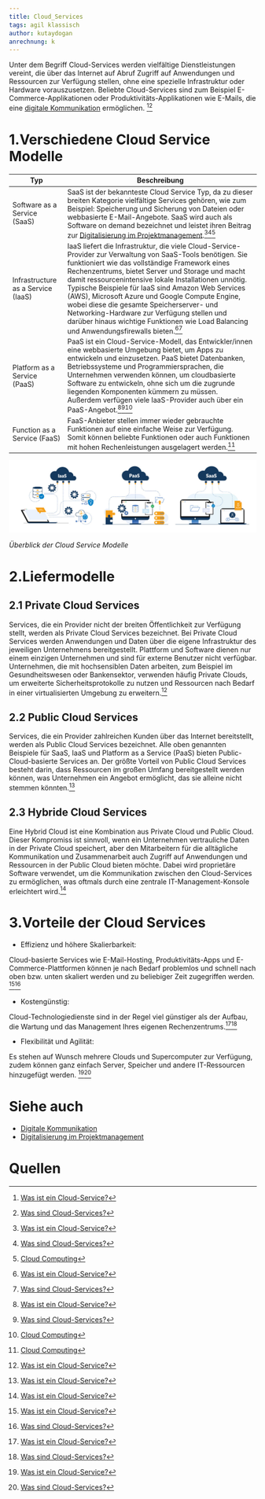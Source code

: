 ```yaml
---
title: Cloud_Services
tags: agil klassisch
author: kutaydogan
anrechnung: k
---
```


Unter dem Begriff Cloud-Services werden vielfältige Dienstleistungen vereint, die über das Internet auf Abruf Zugriff auf Anwendungen und Ressourcen zur Verfügung stellen, ohne eine spezielle Infrastruktur oder Hardware vorauszusetzen. Beliebte Cloud-Services sind zum Beispiel E-Commerce-Applikationen oder Produktivitäts-Applikationen wie E-Mails, die eine [digitale Kommunikation](https://github.com/DaLob98/ManagingProjectsSuccessfully.github.io/blob/main/kb/Digitale_Kommunikation.md) ermöglichen. [^1][^2]

# 1.Verschiedene Cloud Service Modelle

| Typ                          | Beschreibung   |
| ---------------------------- | -------------- |
| Software as a Service (SaaS) | SaaS ist der bekannteste Cloud Service Typ, da zu dieser breiten Kategorie vielfältige Services gehören, wie zum Beispiel: Speicherung und Sicherung von Dateien oder webbasierte E-Mail-Angebote. SaaS wird auch als Software on demand bezeichnet und leistet ihren Beitrag zur [Digitalisierung im Projektmanagement](https://github.com/Viktoria1412/ManagingProjectsSuccessfully.github.io/blob/main/kb/Digitalisierung_im_PM.md).[^1][^2][^3]   |
| Infrastructure as a Service (IaaS)| IaaS liefert die Infrastruktur, die viele Cloud-Service-Provider zur Verwaltung von SaaS-Tools benötigen. Sie funktioniert wie das vollständige Framework eines Rechenzentrums, bietet Server und Storage und macht damit ressourcenintensive lokale Installationen unnötig. Typische Beispiele für IaaS sind Amazon Web Services (AWS), Microsoft Azure und Google Compute Engine, wobei diese die gesamte Speicherserver- und Networking-Hardware zur Verfügung stellen und darüber hinaus wichtige Funktionen wie Load Balancing und Anwendungsfirewalls bieten.[^1][^2] |
| Platform as a Service (PaaS)       |PaaS ist ein Cloud-Service-Modell, das Entwickler/innen eine webbasierte Umgebung bietet, um Apps zu entwickeln und einzusetzen. PaaS bietet Datenbanken, Betriebssysteme und Programmiersprachen, die Unternehmen verwenden können, um cloudbasierte Software zu entwickeln, ohne sich um die zugrunde liegenden Komponenten kümmern zu müssen. Außerdem verfügen viele IaaS-Provider auch über ein PaaS-Angebot.[^1][^2][^3] |
| Function as a Service (FaaS)      | FaaS-Anbieter stellen immer wieder gebrauchte Funktionen auf eine einfache Weise zur Verfügung. Somit können beliebte Funktionen oder auch Funktionen mit hohen Rechenleistungen ausgelagert werden.[^3]|

![Bild zu Cloud Services](Cloud_Services/Cloud_Varianten.jpg)

*Überblick der Cloud Service Modelle*


# 2.Liefermodelle 

## 2.1 Private Cloud Services
Services, die ein Provider nicht der breiten Öffentlichkeit zur Verfügung stellt, werden als Private Cloud Services bezeichnet. Bei Private Cloud Services werden Anwendungen und Daten über die eigene Infrastruktur des jeweiligen Unternehmens bereitgestellt. Plattform und Software dienen nur einem einzigen Unternehmen und sind für externe Benutzer nicht verfügbar. Unternehmen, die mit hochsensiblen Daten arbeiten, zum Beispiel im Gesundheitswesen oder Bankensektor, verwenden häufig Private Clouds, um erweiterte Sicherheitsprotokolle zu nutzen und Ressourcen nach Bedarf in einer virtualisierten Umgebung zu erweitern.[^1]

## 2.2 Public Cloud Services
Services, die ein Provider zahlreichen Kunden über das Internet bereitstellt, werden als Public Cloud Services bezeichnet. Alle oben genannten Beispiele für SaaS, IaaS und Platform as a Service (PaaS) bieten Public-Cloud-basierte Services an. Der größte Vorteil von Public Cloud Services besteht darin, dass Ressourcen im großen Umfang bereitgestellt werden können, was Unternehmen ein Angebot ermöglicht, das sie alleine nicht stemmen könnten.[^1]

## 2.3 Hybride Cloud Services
Eine Hybrid Cloud ist eine Kombination aus Private Cloud und Public Cloud. Dieser Kompromiss ist sinnvoll, wenn ein Unternehmen vertrauliche Daten in der Private Cloud speichert, aber den Mitarbeitern für die alltägliche Kommunikation und Zusammenarbeit auch Zugriff auf Anwendungen und Ressourcen in der Public Cloud bieten möchte. Dabei wird proprietäre Software verwendet, um die Kommunikation zwischen den Cloud-Services zu ermöglichen, was oftmals durch eine zentrale IT-Management-Konsole erleichtert wird.[^1]

# 3.Vorteile der Cloud Services
* Effizienz und höhere Skalierbarkeit:

Cloud-basierte Services wie E-Mail-Hosting, Produktivitäts-Apps und E-Commerce-Plattformen können je nach Bedarf problemlos und schnell nach oben bzw. unten skaliert werden und zu beliebiger Zeit zugegriffen werden. [^1][^2]
* Kostengünstig:

Cloud-Technologiedienste sind in der Regel viel günstiger als der Aufbau, die Wartung und das Management Ihres eigenen Rechenzentrums.[^1][^2]
* Flexibilität und Agilität:

Es stehen auf Wunsch mehrere Clouds und Supercomputer zur Verfügung, zudem können ganz einfach Server, Speicher und andere IT-Ressourcen hinzugefügt werden. [^1][^2]


# Siehe auch

* [Digitale Kommunikation](https://github.com/DaLob98/ManagingProjectsSuccessfully.github.io/blob/main/kb/Digitale_Kommunikation.md)
* [Digitalisierung im Projektmanagement](https://github.com/Viktoria1412/ManagingProjectsSuccessfully.github.io/blob/main/kb/Digitalisierung_im_PM.md)


# Quellen

[^1]: [Was ist ein Cloud-Service?](https://www.citrix.com/de-de/solutions/digital-workspace/what-is-a-cloud-service.html)
[^2]: [Was sind Cloud-Services?](https://www.rackspace.com/de-de/library/what-are-cloud-services)
[^3]: [Cloud Computing](https://de.wikipedia.org/wiki/Cloud_Computing)
[^4]: [Advanced Formatting Syntax for GitHub flavored Markdown](https://docs.github.com/en/github/writing-on-github/working-with-advanced-formatting/organizing-information-with-tables)

